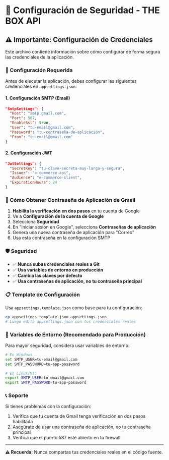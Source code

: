 # 🔐 Configuración de Seguridad - THE BOX API

## ⚠️ Importante: Configuración de Credenciales

Este archivo contiene información sobre cómo configurar de forma segura las credenciales de la aplicación.

### 📝 Configuración Requerida

Antes de ejecutar la aplicación, debes configurar las siguientes credenciales en `appsettings.json`:

#### 1. **Configuración SMTP (Email)**
```json
"SmtpSettings": {
  "Host": "smtp.gmail.com",
  "Port": 587,
  "EnableSsl": true,
  "User": "tu-email@gmail.com",
  "Password": "tu-contraseña-de-aplicación",
  "From": "tu-email@gmail.com"
}
```

#### 2. **Configuración JWT**
```json
"JwtSettings": {
  "SecretKey": "tu-clave-secreta-muy-larga-y-segura",
  "Issuer": "e-commerce-api",
  "Audience": "e-commerce-client",
  "ExpirationHours": 24
}
```

### 🔑 Cómo Obtener Contraseña de Aplicación de Gmail

1. **Habilita la verificación en dos pasos** en tu cuenta de Google
2. Ve a **Configuración de la cuenta de Google**
3. Selecciona **Seguridad**
4. En "Iniciar sesión en Google", selecciona **Contraseñas de aplicación**
5. Genera una nueva contraseña de aplicación para "Correo"
6. Usa esta contraseña en la configuración SMTP

### 🛡️ Seguridad

- ✅ **Nunca subas credenciales reales a Git**
- ✅ **Usa variables de entorno en producción**
- ✅ **Cambia las claves por defecto**
- ✅ **Usa contraseñas de aplicación, no tu contraseña principal**

### 📋 Template de Configuración

Usa `appsettings.template.json` como base para tu configuración:

```bash
cp appsettings.template.json appsettings.json
# Luego edita appsettings.json con tus credenciales reales
```

### 🚀 Variables de Entorno (Recomendado para Producción)

Para mayor seguridad, considera usar variables de entorno:

```bash
# En Windows
set SMTP_USER=tu-email@gmail.com
set SMTP_PASSWORD=tu-app-password

# En Linux/Mac
export SMTP_USER=tu-email@gmail.com
export SMTP_PASSWORD=tu-app-password
```

### 📞 Soporte

Si tienes problemas con la configuración:
1. Verifica que tu cuenta de Gmail tenga verificación en dos pasos habilitada
2. Asegúrate de usar una contraseña de aplicación, no tu contraseña principal
3. Verifica que el puerto 587 esté abierto en tu firewall

---

**⚠️ Recuerda:** Nunca compartas tus credenciales reales en el código fuente. 